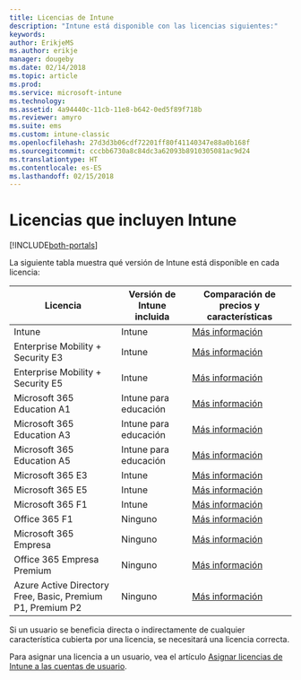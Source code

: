```yaml
---
title: Licencias de Intune
description: "Intune está disponible con las licencias siguientes:"
keywords: 
author: ErikjeMS
ms.author: erikje
manager: dougeby
ms.date: 02/14/2018
ms.topic: article
ms.prod: 
ms.service: microsoft-intune
ms.technology: 
ms.assetid: 4a94440c-11cb-11e8-b642-0ed5f89f718b
ms.reviewer: amyro
ms.suite: ems
ms.custom: intune-classic
ms.openlocfilehash: 27d3d3b06cdf72201ff80f41140347e88a0b168f
ms.sourcegitcommit: cccbb6730a8c84dc3a62093b8910305081ac9d24
ms.translationtype: HT
ms.contentlocale: es-ES
ms.lasthandoff: 02/15/2018
---
```

# <a name="licenses-that-include-intune"></a>Licencias que incluyen Intune

[!INCLUDE[both-portals](./includes/note-for-both-portals.md)]

La siguiente tabla muestra qué versión de Intune está disponible en cada licencia:

| Licencia | Versión de Intune incluida | Comparación de precios y características |
|-----------------------------------------------------------------------|-------------------------------------------------------------|---|
| Intune | Intune | [Más información](https://www.microsoft.com/en-us/cloud-platform/microsoft-intune-pricing) |
| Enterprise Mobility + Security E3 | Intune | [Más información](https://www.microsoft.com/en-us/cloud-platform/microsoft-intune-pricing) |
| Enterprise Mobility + Security E5 | Intune | [Más información](https://www.microsoft.com/en-us/cloud-platform/microsoft-intune-pricing) |
| Microsoft 365 Education A1 | Intune para educación | [Más información](https://www.microsoft.com/en-us/education/buy-license/microsoft365/default.aspx#) |
| Microsoft 365 Education A3 | Intune para educación | [Más información](https://www.microsoft.com/en-us/education/buy-license/microsoft365/default.aspx#) |
| Microsoft 365 Education A5 | Intune para educación | [Más información](https://www.microsoft.com/en-us/education/buy-license/microsoft365/default.aspx#) |
| Microsoft 365 E3 | Intune | [Más información](https://www.microsoft.com/en-US/microsoft-365/enterprise) |
| Microsoft 365 E5 | Intune | [Más información](https://www.microsoft.com/en-US/microsoft-365/enterprise) |
| Microsoft 365 F1 | Intune | [Más información](https://www.microsoft.com/en-us/microsoft-365/enterprise/firstline) |
| Office 365 F1 | Ninguno | [Más información](https://www.microsoft.com/en-us/microsoft-365/enterprise/firstline) |
| Microsoft 365 Empresa | Ninguno | [Más información](https://www.microsoft.com/en-us/microsoft-365/business) |
| Office 365 Empresa Premium | Ninguno | [Más información](https://www.microsoft.com/en-us/microsoft-365/business) |
| Azure Active Directory Free, Basic, Premium P1, Premium P2 | Ninguno | [Más información](https://azure.microsoft.com/en-us/pricing/details/active-directory/) |

Si un usuario se beneficia directa o indirectamente de cualquier característica cubierta por una licencia, se necesitará una licencia correcta.

Para asignar una licencia a un usuario, vea el artículo [Asignar licencias de Intune a las cuentas de usuario](licenses-assign.md).

